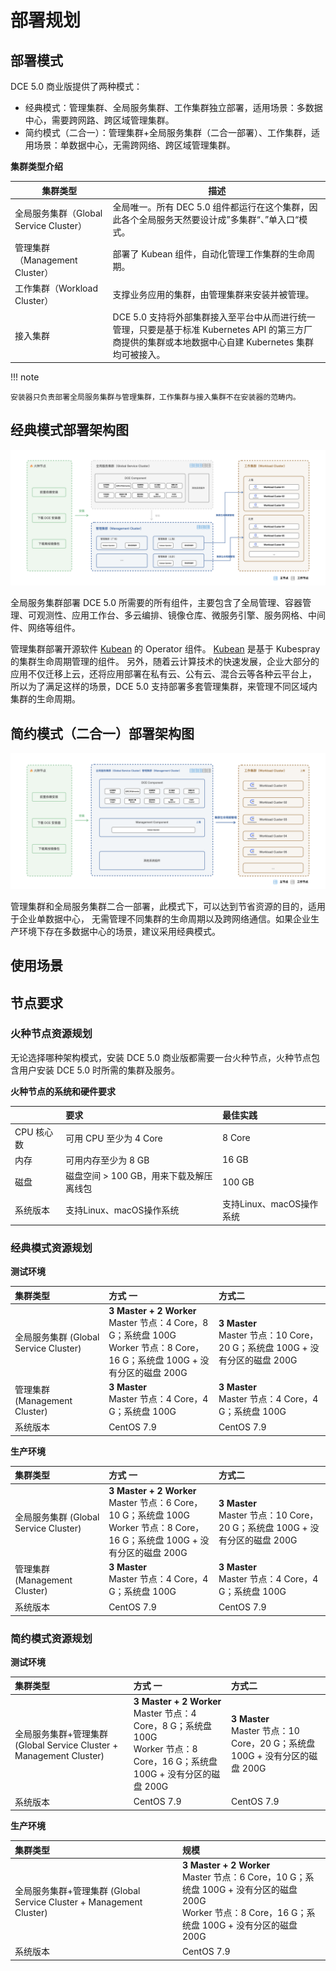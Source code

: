 # 部署规划

## 部署模式

DCE 5.0 商业版提供了两种模式：

- 经典模式：管理集群、全局服务集群、工作集群独立部署，适用场景：多数据中心，需要跨网路、跨区域管理集群。
- 简约模式（二合一）：管理集群+全局服务集群（二合一部署）、工作集群，适用场景：单数据中心，无需跨网络、跨区域管理集群。

**集群类型介绍**

| 集群类型                               | 描述                                                                                                                                                   |
| -------------------------------------- | ------------------------------------------------------------------------------------------------------------------------------------------------------ |
| 全局服务集群（Global Service Cluster） | 全局唯一。所有 DEC 5.0 组件都运行在这个集群，因此各个全局服务天然要设计成”多集群“、”单入口“模式。                                                      |
| 管理集群（Management Cluster）         | 部署了 Kubean 组件，自动化管理工作集群的生命周期。                                                                                                     |
| 工作集群（Workload Cluster）           | 支撑业务应用的集群，由管理集群来安装并被管理。                                                                                                         |
| 接入集群                               | DCE 5.0 支持将外部集群接入至平台中从而进行统一管理，只要是基于标准 Kubernetes API 的第三方厂商提供的集群或本地数据中心自建 Kubernetes 集群均可被接入。 |

!!! note

    安装器只负责部署全局服务集群与管理集群，工作集群与接入集群不在安装器的范畴内。

## 经典模式部署架构图

![model01](../images/model01.png)

全局服务集群部署 DCE 5.0 所需要的所有组件，主要包含了全局管理、容器管理、可观测性、应用工作台、多云编排、镜像仓库、微服务引擎、服务网格、中间件、网络等组件。

管理集群部署开源软件 [Kubean](https://github.com/kubean-io/kubean) 的 Operator 组件。
[Kubean](https://github.com/kubean-io/kubean) 是基于 Kubespray 的集群生命周期管理的组件。
另外，随着云计算技术的快速发展，企业大部分的应用不仅迁移上云，还将应用部署在私有云、公有云、混合云等各种云平台上，
所以为了满足这样的场景，DCE 5.0 支持部署多套管理集群，来管理不同区域内集群的生命周期。

## 简约模式（二合一）部署架构图

![model02](../images/model02.png)

管理集群和全局服务集群二合一部署，此模式下，可以达到节省资源的目的，适用于企业单数据中心，
无需管理不同集群的生命周期以及跨网络通信。如果企业生产环境下存在多数据中心的场景，建议采用经典模式。

## 使用场景



## 节点要求

### 火种节点资源规划

无论选择哪种架构模式，安装 DCE 5.0 商业版都需要一台火种节点，火种节点包含用户安装 DCE 5.0 时所需的集群及服务。

**火种节点的系统和硬件要求**

|            | **要求**                                            | **最佳实践**                                              |
| :--------- | :-------------------------------------------------- | :-------------------------------------------------------- |
| CPU 核心数 | 可用 CPU 至少为 4 Core                              | 8 Core                                                    |
| 内存       | 可用内存至少为 8 GB                                 | 16 GB                                                     |
| 磁盘       | 磁盘空间 > 100 GB，用来下载及解压离线包             | 100 GB                                                    |
| 系统版本   | 支持Linux、macOS操作系统 | 支持Linux、macOS操作系统 |

### 经典模式资源规划

**测试环境**

| 集群类型                              | 方式 一                                                      | 方式二                                                       |
| :------------------------------------ | :----------------------------------------------------------- | :----------------------------------------------------------- |
| 全局服务集群 (Global Service Cluster) | **3 Master + 2 Worker** <br />Master 节点：4 Core，8 G；系统盘 100G  <br />Worker 节点：8 Core，16 G；系统盘 100G + 没有分区的磁盘 200G | **3 Master**<br />Master 节点：10 Core，20 G；系统盘 100G + 没有分区的磁盘 200G |
| 管理集群 (Management Cluster)         | **3 Master** <br />Master 节点：4 Core，4 G；系统盘 100G     | **3 Master** <br />Master 节点：4 Core，4 G；系统盘 100G     |
| 系统版本                              | CentOS 7.9                                                   | CentOS 7.9                                                   |

**生产环境**

| 集群类型                              | 方式 一                                                      | 方式二                                                       |
| :------------------------------------ | :----------------------------------------------------------- | :----------------------------------------------------------- |
| 全局服务集群 (Global Service Cluster) | **3 Master + 2 Worker** <br />Master 节点：6 Core，10 G；系统盘 100G <br /> Worker 节点：8 Core，16 G；系统盘 100G + 没有分区的磁盘 200G | **3 Master**<br />Master 节点：10 Core，20 G；系统盘 100G + 没有分区的磁盘 200G |
| 管理集群 (Management Cluster)         | **3 Master** <br />Master 节点：4 Core，4 G；系统盘 100G     | **3 Master** <br />Master 节点：4 Core，4 G；系统盘 100G     |
| 系统版本                              | CentOS 7.9                                                   | CentOS 7.9                                                   |

### 简约模式资源规划

**测试环境**

| 集群类型                                                     | 方式 一                                                      | 方式二                                                       |
| :----------------------------------------------------------- | :----------------------------------------------------------- | :----------------------------------------------------------- |
| 全局服务集群+管理集群 (Global Service Cluster + Management Cluster) | **3 Master + 2 Worker** <br />Master 节点：4 Core，8 G；系统盘 100G  <br />Worker 节点：8 Core，16 G；系统盘 100G + 没有分区的磁盘 200G | **3 Master**<br />Master 节点：10 Core，20 G；系统盘 100G + 没有分区的磁盘 200G |
| 系统版本                                                     | CentOS 7.9                                                   | CentOS 7.9                                                   |

**生产环境**

| 集群类型                                                     | 规模                                                         |
| :----------------------------------------------------------- | :----------------------------------------------------------- |
| 全局服务集群+管理集群 (Global Service Cluster + Management Cluster) | **3 Master + 2 Worker** <br />Master 节点：6 Core，10 G；系统盘 100G + 没有分区的磁盘 200G <br />Worker 节点：8 Core，16 G；系统盘 100G + 没有分区的磁盘 200G |
| 系统版本                                                     | CentOS 7.9                                                   |
